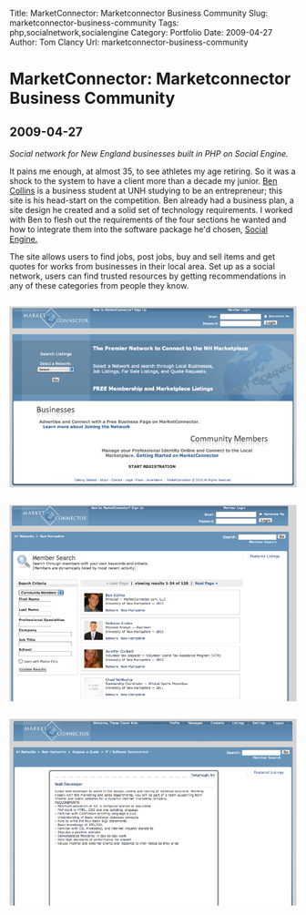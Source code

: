 Title: MarketConnector: Marketconnector Business Community
Slug: marketconnector-business-community
Tags: php,socialnetwork,socialengine
Category: Portfolio
Date: 2009-04-27
Author: Tom Clancy
Url: marketconnector-business-community

# MarketConnector: Marketconnector Business Community

## 2009-04-27

_Social network for New England businesses built in PHP on Social Engine._

<p>It pains me enough, at almost 35, to see athletes my age retiring. So it was a shock to the system to have a client more than a decade my junior. <a href="http://www.seacoastonline.com/articles/20100419-BIZ-1010789">Ben Collins</a> is a business student at UNH studying to be an entrepreneur; this site is his head-start on the competition. Ben already had a business plan, a site design he created and a solid set of technology requirements. I worked with Ben to flesh out the requirements of the four sections he wanted and how to integrate them into the software package he'd chosen, <a href="http://www.socialengine.net/">Social Engine.</a></p>
<p>The site allows users to find jobs, post jobs, buy and sell items and get quotes for works from businesses in their local area. Set up as a social network, users can find trusted resources by getting recommendations in any of these categories from people they know.</p><img src="images/portfolio/MK_Homepage.png" alt="Homepage " style="margin: 1em 0" />
<img src="images/portfolio/MK_Profiles.png" alt="Member List " style="margin: 1em 0" />
<img src="images/portfolio/MK_Job_Listing.png" alt="Job Listings Live job posting from a member" style="margin: 1em 0" />

